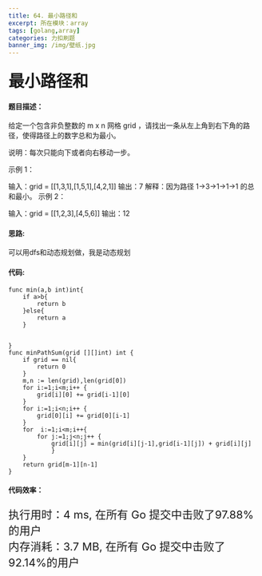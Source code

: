 ```yaml
---
title: 64. 最小路径和
excerpt: 所在模块：array
tags: [golang,array]
categories: 力扣刷题
banner_img: /img/壁纸.jpg
---
```


### <font size=6px>最小路径和</font>

#### 题目描述：

给定一个包含非负整数的 m x n 网格 grid ，请找出一条从左上角到右下角的路径，使得路径上的数字总和为最小。

说明：每次只能向下或者向右移动一步。

 

示例 1：


输入：grid = [[1,3,1],[1,5,1],[4,2,1]]
输出：7
解释：因为路径 1→3→1→1→1 的总和最小。
示例 2：

输入：grid = [[1,2,3],[4,5,6]]
输出：12

#### 思路:

可以用dfs和动态规划做，我是动态规划

#### 代码:

```golang
func min(a,b int)int{
    if a>b{
        return b
    }else{
        return a
    }
    
   
}
func minPathSum(grid [][]int) int {
    if grid == nil{
        return 0
    }
    m,n := len(grid),len(grid[0])
    for i:=1;i<m;i++ {
        grid[i][0] += grid[i-1][0]
    }
    for i:=1;i<n;i++ {
        grid[0][i] += grid[0][i-1]
    }
    for  i:=1;i<m;i++{
        for j:=1;j<n;j++ {
            grid[i][j] = min(grid[i][j-1],grid[i-1][j]) + grid[i][j]
            }
    }
    return grid[m-1][n-1]
}
```

#### 代码效率：

<p class="note note-primary"; style="font-size:22px">
   执行用时：4 ms, 在所有 Go 提交中击败了97.88%的用户<br>
   内存消耗：3.7 MB, 在所有 Go 提交中击败了92.14%的用户
</p>



